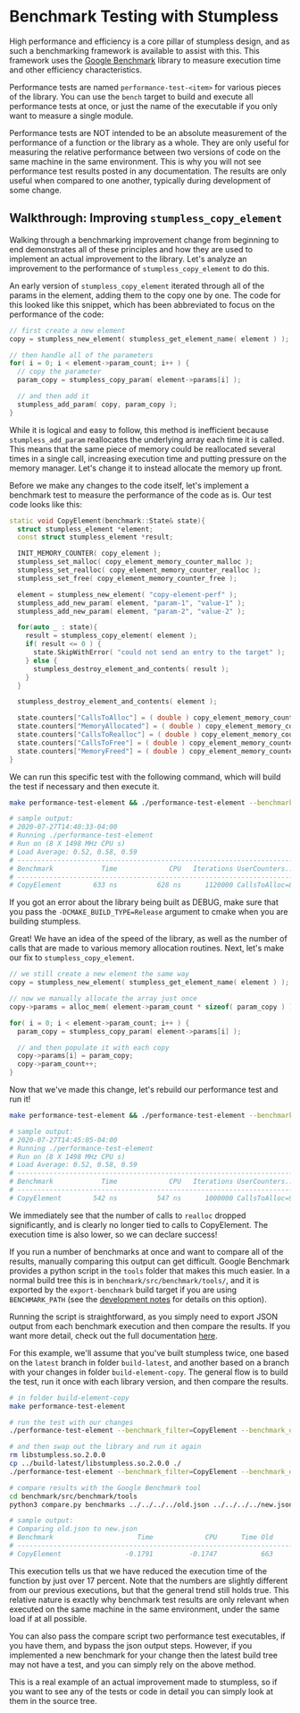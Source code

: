 # Benchmark Testing with Stumpless

High performance and efficiency is a core pillar of stumpless design, and as
such a benchmarking framework is available to assist with this. This framework
uses the [Google Benchmark](https://github.com/google/benchmark) library to
measure execution time and other efficiency characteristics.

Performance tests are named `performance-test-<item>` for various pieces of the
library. You can use the `bench` target to build and execute all performance
tests at once, or just the name of the executable if you only want to measure
a single module.

Performance tests are NOT intended to be an absolute measurement of the
performance of a function or the library as a whole. They are only useful for
measuring the relative performance between two versions of code on the same
machine in the same environment. This is why you will not see performance
test results posted in any documentation. The results are only useful when
compared to one another, typically during development of some change.

## Walkthrough: Improving `stumpless_copy_element`

Walking through a benchmarking improvement change from beginning to end
demonstrates all of these principles and how they are used to implement an
actual improvement to the library. Let's analyze an improvement to the
performance of `stumpless_copy_element` to do this.

An early version of `stumpless_copy_element` iterated through all of the
params in the element, adding them to the copy one by one. The code for this
looked like this snippet, which has been abbreviated to focus on the performance
of the code:

```c
// first create a new element
copy = stumpless_new_element( stumpless_get_element_name( element ) );

// then handle all of the parameters
for( i = 0; i < element->param_count; i++ ) {
  // copy the parameter
  param_copy = stumpless_copy_param( element->params[i] );

  // and then add it
  stumpless_add_param( copy, param_copy );
}
```

While it is logical and easy to follow, this method is inefficient because
`stumpless_add_param` reallocates the underlying array each time it is called.
This means that the same piece of memory could be reallocated several times in
a single call, increasing execution time and putting pressure on the memory
manager. Let's change it to instead allocate the memory up front.

Before we make any changes to the code itself, let's implement a benchmark test
to measure the performance of the code as is. Our test code looks like this:

```cpp
static void CopyElement(benchmark::State& state){
  struct stumpless_element *element;
  const struct stumpless_element *result;

  INIT_MEMORY_COUNTER( copy_element );
  stumpless_set_malloc( copy_element_memory_counter_malloc );
  stumpless_set_realloc( copy_element_memory_counter_realloc );
  stumpless_set_free( copy_element_memory_counter_free );

  element = stumpless_new_element( "copy-element-perf" );
  stumpless_add_new_param( element, "param-1", "value-1" );
  stumpless_add_new_param( element, "param-2", "value-2" );

  for(auto _ : state){
    result = stumpless_copy_element( element );
    if( result <= 0 ) {
      state.SkipWithError( "could not send an entry to the target" );
    } else {
      stumpless_destroy_element_and_contents( result );
    }
  }

  stumpless_destroy_element_and_contents( element );

  state.counters["CallsToAlloc"] = ( double ) copy_element_memory_counter.malloc_count;
  state.counters["MemoryAllocated"] = ( double ) copy_element_memory_counter.alloc_total;
  state.counters["CallsToRealloc"] = ( double ) copy_element_memory_counter.realloc_count;
  state.counters["CallsToFree"] = ( double ) copy_element_memory_counter.free_count;
  state.counters["MemoryFreed"] = ( double ) copy_element_memory_counter.free_total;
}
``` 

We can run this specific test with the following command, which will build the
test if necessary and then execute it.

```sh
make performance-test-element && ./performance-test-element --benchmark_filter=CopyElement

# sample output:
# 2020-07-27T14:40:33-04:00
# Running ./performance-test-element
# Run on (8 X 1498 MHz CPU s)
# Load Average: 0.52, 0.58, 0.59
# ----------------------------------------------------------------------
# Benchmark            Time             CPU   Iterations UserCounters...
# ----------------------------------------------------------------------
# CopyElement        633 ns          628 ns      1120000 CallsToAlloc=8.96001M CallsToFree=10.08M CallsToRealloc=2.24M MemoryAllocated=181.44M MemoryFreed=181.44M
```

If you got an error about the library being built as DEBUG, make sure that you
pass the `-DCMAKE_BUILD_TYPE=Release` argument to cmake when you are building
stumpless.

Great! We have an idea of the speed of the library, as well as the number of
calls that are made to various memory allocation routines. Next, let's make our
fix to `stumpless_copy_element`.

```c
// we still create a new element the same way
copy = stumpless_new_element( stumpless_get_element_name( element ) );

// now we manually allocate the array just once
copy->params = alloc_mem( element->param_count * sizeof( param_copy ) );

for( i = 0; i < element->param_count; i++ ) {
  param_copy = stumpless_copy_param( element->params[i] );

  // and then populate it with each copy
  copy->params[i] = param_copy;
  copy->param_count++;
}
```

Now that we've made this change, let's rebuild our performance test and run it!

```sh
make performance-test-element && ./performance-test-element --benchmark_filter=CopyElement

# sample output:
# 2020-07-27T14:45:05-04:00
# Running ./performance-test-element
# Run on (8 X 1498 MHz CPU s)
# Load Average: 0.52, 0.58, 0.59
# ----------------------------------------------------------------------
# Benchmark            Time             CPU   Iterations UserCounters...
# ----------------------------------------------------------------------
# CopyElement        542 ns          547 ns      1000000 CallsToAlloc=9.00001M CallsToFree=9.00001M CallsToRealloc=2 MemoryAllocated=162M MemoryFreed=162M
```

We immediately see that the number of calls to `realloc` dropped significantly,
and is clearly no longer tied to calls to CopyElement. The execution time is
also lower, so we can declare success!

If you run a number of benchmarks at once and want to compare all of the
results, manually comparing this output can get difficult. Google Benchmark
provides a python script in the `tools` folder that makes this much easier.
In a normal build tree this is in `benchmark/src/benchmark/tools/`, and it is
exported by the `export-benchmark` build target if you are using
`BENCHMARK_PATH` (see the
[development notes](https://github.com/goatshriek/stumpless/blob/latest/docs/development.md)
for details on this option).

Running the script is straightforward, as you simply need to export JSON output
from each benchmark execution and then compare the results. If you want more
detail, check out the full documentation
[here](https://github.com/google/benchmark/blob/master/docs/tools.md).

For this example, we'll assume that you've built stumpless twice, one based on
the `latest` branch in folder `build-latest`, and another based on a branch with
your changes in folder `build-element-copy`. The general flow is to build the
test, run it once with each library version, and then compare the results.

```sh
# in folder build-element-copy
make performance-test-element

# run the test with our changes
./performance-test-element --benchmark_filter=CopyElement --benchmark_out=new.json --benchmark_out_format=json

# and then swap out the library and run it again
rm libstumpless.so.2.0.0
cp ../build-latest/libstumpless.so.2.0.0 ./
./performance-test-element --benchmark_filter=CopyElement --benchmark_out=old.json --benchmark_out_format=json

# compare results with the Google Benchmark tool
cd benchmark/src/benchmark/tools
python3 compare.py benchmarks ../../../../old.json ../../../../new.json

# sample output:
# Comparing old.json to new.json
# Benchmark                     Time             CPU      Time Old      Time New       CPU Old       CPU New
# ----------------------------------------------------------------------------------------------------------
# CopyElement                -0.1791         -0.1747           663           545           663           547
```

This execution tells us that we have reduced the execution time of the function
by just over 17 percent. Note that the numbers are slightly different from our
previous executions, but that the general trend still holds true. This relative
nature is exactly why benchmark test results are only relevant when executed on
the same machine in the same environment, under the same load if at all 
possible.

You can also pass the compare script two performance test executables, if you
have them, and bypass the json output steps. However, if you implemented a new
benchmark for your change then the latest build tree may not have a test, and
you can simply rely on the above method.

This is a real example of an actual improvement made to stumpless, so if you
want to see any of the tests or code in detail you can simply look at them in
the source tree.
